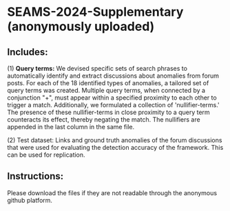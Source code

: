 # SEAMS-2024-Supplementary (anonymously uploaded)

## Includes:

(1) **Query terms:** We devised specific sets of search phrases to automatically identify and extract discussions about anomalies from forum posts. For each of the 18 identified types of anomalies, a tailored set of query terms was created. Multiple query terms, when connected by a conjunction "+", must appear within a specified proximity to each other to trigger a match. Additionally, we formulated a collection of 'nullifier-terms.' The presence of these nullifier-terms in close proximity to a query term counteracts its effect, thereby negating the match. The nullifiers are appended in the last column in the same file. 


(2) Test dataset: Links and ground truth anomalies of the forum discussions that were used for evaluating the detection accuracy of the framework. This can be used for replication.  

## Instructions:
Please download the files if they are not readable through the anonymous github platform.
